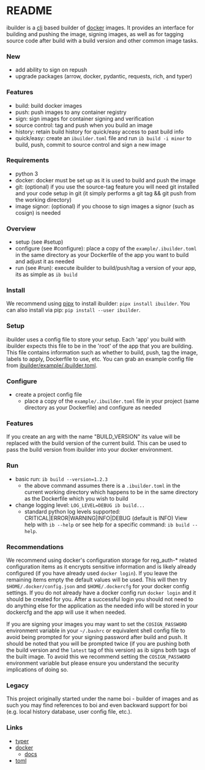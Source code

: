 # README

ibuilder is a [cli](https://en.wikipedia.org/wiki/Command-line_interface) based builder of [docker](https://hub.docker.com/) images. It provides an interface for building and pushing the image, signing images, as well as for tagging source code after build with a build version and other common image tasks.

### New

- add ability to sign on repush
- upgrade packages (arrow, docker, pydantic, requests, rich, and typer)

### Features

- build: build docker images
- push: push images to any container registry
- sign: sign images for container signing and verification
- source control: tag and push when you build an image
- history: retain build history for quick/easy access to past build info
- quick/easy: create an `ibuilder.toml` file and run `ib build -i minor` to build, push, commit to source control and sign a new image

### Requirements

- python 3
- docker: docker must be set up as it is used to build and push the image
- git: (optional) if you use the source-tag feature you will need git installed and your code setup in git (it simply performs a git tag && git push from the working directory)
- image signor: (optional) if you choose to sign images a signor (such as cosign) is needed

### Overview

- setup (see #setup)
- configure (see #configure): place a copy of the `example/.ibuilder.toml` in the same directory as your Dockerfile of the app you want to build and adjust it as needed
- run (see #run): execute ibuilder to build/push/tag a version of your app, its as simple as `ib build`


### Install

We recommend using [pipx](https://github.com/pypa/pipx) to install ibuilder: `pipx install ibuilder`. You can also install via pip: `pip install --user ibuilder`.


### Setup

ibuilder uses a config file to store your setup. Each 'app' you build with ibuilder expects this file to be in the 'root' of the app that you are building. This file contains information such as whether to build, push, tag the image, labels to apply, Dockerfile to use, etc. You can grab an example config file from  [ibuilder/example/.ibuilder.toml](https://gitlab.com/drad/ibuilder/-/blob/master/example/.ibuilder.toml).


### Configure

- create a project config file
  - place a copy of the `example/.ibuilder.toml` file in your project (same directory as your Dockerfile) and configure as needed


### Features

If you create an arg with the name "BUILD_VERSION" its value will be replaced with the build version of the current build. This can be used to pass the build version from ibuilder into your docker environment.


### Run

- basic run: `ib build --version=1.2.3`
  - the above command assumes there is a `.ibuilder.toml` in the current working directory which happens to be in the same directory as the Dockerfile which you wish to build
- change logging level: `LOG_LEVEL=DEBUG ib build...`
  + standard python log levels supported: CRITICAL|ERROR|WARNING|INFO|DEBUG (default is INFO)
View help with `ib --help` or see help for a specific command: `ib build --help`.


### Recommendations

We recommend using docker's configuration storage for reg_auth-* related configuration items as it encrypts sensitive information and is likely already configured (if you have already used `docker login`). If you leave the remaining items empty the default values will be used. This will then try `$HOME/.docker/config.json` and `$HOME/.dockercfg` for your docker config settings. If you do not already have a docker config run `docker login` and it should be created for you. After a successful login you should not need to do anything else for the application as the needed info will be stored in your dockercfg and the app will use it when needed.

If you are signing your images you may want to set the `COSIGN_PASSWORD` environment variable in your `~/.bashrc` or equivalent shell config file to avoid being prompted for your signing password after build and push. It should be noted that you will be prompted twice (if you are pushing both the build version and the `latest` tag of this version) as ib signs both tags of the built image. To avoid this we recommend setting the `COSIGN_PASSWORD` environment variable but please ensure you understand the security implications of doing so.

### Legacy

This project originally started under the name boi - builder of images and as such you may find references to boi and even backward support for boi (e.g. local history database, user config file, etc.).


### Links

- [typer](https://typer.tiangolo.com/)
- [docker](https://pypi.org/project/docker/)
  - [docs](https://docker-py.readthedocs.io/en/stable/)
- [toml](https://pypi.org/project/toml/)